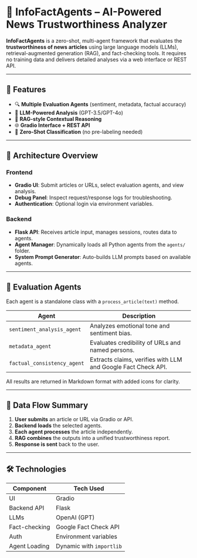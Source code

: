 # 🧠 InfoFactAgents – AI-Powered News Trustworthiness Analyzer

**InfoFactAgents** is a zero-shot, multi-agent framework that evaluates the **trustworthiness of news articles** using large language models (LLMs), retrieval-augmented generation (RAG), and fact-checking tools. It requires no training data and delivers detailed analyses via a web interface or REST API.

---

## 🚀 Features

- 🔍 **Multiple Evaluation Agents** (sentiment, metadata, factual accuracy)
- 🧠 **LLM-Powered Analysis** (GPT-3.5/GPT-4o)
- 🔄 **RAG-style Contextual Reasoning**
- 🌐 **Gradio Interface + REST API**
- 🧪 **Zero-Shot Classification** (no pre-labeling needed)

---

## 🧱 Architecture Overview

### Frontend

- **Gradio UI**: Submit articles or URLs, select evaluation agents, and view analysis.
- **Debug Panel**: Inspect request/response logs for troubleshooting.
- **Authentication**: Optional login via environment variables.

### Backend

- **Flask API**: Receives article input, manages sessions, routes data to agents.
- **Agent Manager**: Dynamically loads all Python agents from the `agents/` folder.
- **System Prompt Generator**: Auto-builds LLM prompts based on available agents.

---

## 🧠 Evaluation Agents

Each agent is a standalone class with a `process_article(text)` method.

| Agent                     | Description |
|---------------------------|-------------|
| `sentiment_analysis_agent` | Analyzes emotional tone and sentiment bias. |
| `metadata_agent`           | Evaluates credibility of URLs and named persons. |
| `factual_consistency_agent` | Extracts claims, verifies with LLM and Google Fact Check API. |

All results are returned in Markdown format with added icons for clarity.

---

## 🔄 Data Flow Summary

1. **User submits** an article or URL via Gradio or API.
2. **Backend loads** the selected agents.
3. **Each agent processes** the article independently.
4. **RAG combines** the outputs into a unified trustworthiness report.
5. **Response is sent** back to the user.

---

## 🛠️ Technologies

| Component      | Tech Used           |
|----------------|---------------------|
| UI             | Gradio              |
| Backend API    | Flask               |
| LLMs           | OpenAI (GPT)        |
| Fact-checking  | Google Fact Check API |
| Auth           | Environment variables |
| Agent Loading  | Dynamic with `importlib` |
